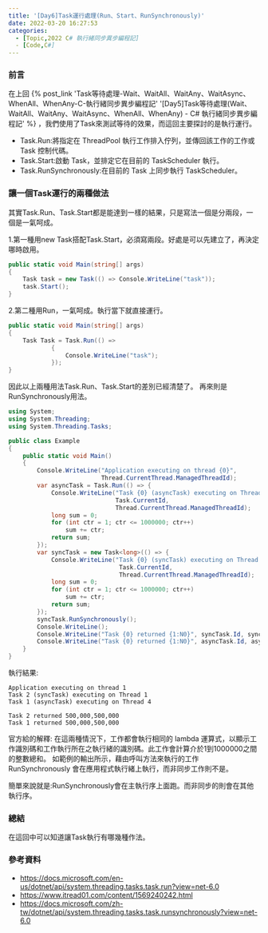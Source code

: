 ```yaml
---
title: '[Day6]Task運行處理(Run、Start、RunSynchronously)'
date: 2022-03-20 16:27:53
categories:
  - [Topic,2022 C# 執行緒同步異步編程記]
  - [Code,C#] 
---
```

### 前言
在上回 {% post_link 'Task等待處理-Wait、WaitAll、WaitAny、WaitAsync、WhenAll、WhenAny-C-執行緒同步異步編程記' '[Day5]Task等待處理(Wait、WaitAll、WaitAny、WaitAsync、WhenAll、WhenAny) - C# 執行緒同步異步編程記' %} ，我們使用了Task來測試等待的效果，而這回主要探討的是執行運行。

- Task.Run:將指定在 ThreadPool 執行工作排入佇列，並傳回該工作的工作或 Task<TResult> 控制代碼。
- Task.Start:啟動 Task，並排定它在目前的 TaskScheduler 執行。
- Task.RunSynchronously:在目前的 Task 上同步執行 TaskScheduler。

### 讓一個Task運行的兩種做法
其實Task.Run、Task.Start都是能達到一樣的結果，只是寫法一個是分兩段，一個是一氣呵成。

1.第一種用new Task搭配Task.Start，必須寫兩段。好處是可以先建立了，再決定哪時啟用。
```csharp
public static void Main(string[] args)
{
    Task task = new Task(() => Console.WriteLine("task"));
    task.Start();
}
```

2.第二種用Run，一氣呵成。執行當下就直接運行。
```csharp
public static void Main(string[] args)
{
    Task Task = Task.Run(() =>
            {
                Console.WriteLine("task");
            });
}
```

因此以上兩種用法Task.Run、Task.Start的差別已經清楚了。
再來則是RunSynchronously用法。

```csharp
using System;
using System.Threading;
using System.Threading.Tasks;

public class Example
{
    public static void Main()
    {
        Console.WriteLine("Application executing on thread {0}",
                          Thread.CurrentThread.ManagedThreadId);
        var asyncTask = Task.Run(() => {
            Console.WriteLine("Task {0} (asyncTask) executing on Thread {1}",
                              Task.CurrentId,
                              Thread.CurrentThread.ManagedThreadId);
            long sum = 0;
            for (int ctr = 1; ctr <= 1000000; ctr++)
                sum += ctr;
            return sum;
        });
        var syncTask = new Task<long>(() => {
            Console.WriteLine("Task {0} (syncTask) executing on Thread {1}",
                               Task.CurrentId,
                               Thread.CurrentThread.ManagedThreadId);
            long sum = 0;
            for (int ctr = 1; ctr <= 1000000; ctr++)
                sum += ctr;
            return sum;
        });
        syncTask.RunSynchronously();
        Console.WriteLine();
        Console.WriteLine("Task {0} returned {1:N0}", syncTask.Id, syncTask.Result);
        Console.WriteLine("Task {0} returned {1:N0}", asyncTask.Id, asyncTask.Result);
    }
}
```
執行結果:
```
Application executing on thread 1
Task 2 (syncTask) executing on Thread 1
Task 1 (asyncTask) executing on Thread 4

Task 2 returned 500,000,500,000
Task 1 returned 500,000,500,000
```
官方給的解釋:
在這兩種情況下，工作都會執行相同的 lambda 運算式，以顯示工作識別碼和工作執行所在之執行緒的識別碼。此工作會計算介於1到1000000之間的整數總和。 如範例的輸出所示，藉由呼叫方法來執行的工作 RunSynchronously 會在應用程式執行緒上執行，而非同步工作則不是。

簡單來說就是:RunSynchronously會在主執行序上面跑。而非同步的則會在其他執行序。

### 總結
在這回中可以知道讓Task執行有哪幾種作法。

### 參考資料
- https://docs.microsoft.com/en-us/dotnet/api/system.threading.tasks.task.run?view=net-6.0
- https://www.itread01.com/content/1569240242.html
- https://docs.microsoft.com/zh-tw/dotnet/api/system.threading.tasks.task.runsynchronously?view=net-6.0